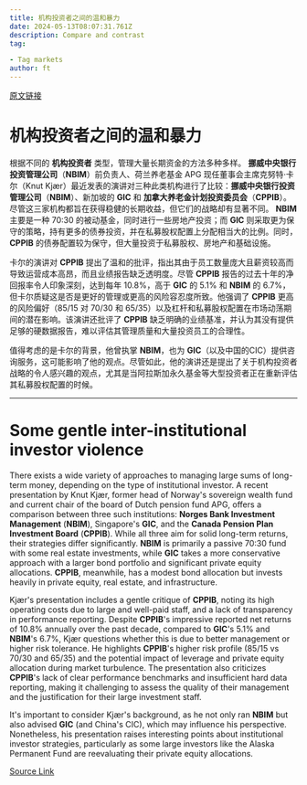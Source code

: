 ```yaml
---
title: 机构投资者之间的温和暴力
date: 2024-05-13T08:07:31.761Z
description: Compare and contrast
tag: 

- Tag markets
author: ft
---
```


[原文链接](https://ft.com/content/f7aefff9-914b-4c16-b0d5-2c879ea4f96f)

# 机构投资者之间的温和暴力

根据不同的 **机构投资者** 类型，管理大量长期资金的方法多种多样。 **挪威中央银行投资管理公司**（**NBIM**）前负责人、荷兰养老基金 APG 现任董事会主席克努特·卡尔（Knut Kjær）最近发表的演讲对三种此类机构进行了比较：**挪威中央银行投资管理公司**（**NBIM**）、新加坡的 **GIC** 和 **加拿大养老金计划投资委员会**（**CPPIB**）。尽管这三家机构都旨在获得稳健的长期收益，但它们的战略却有显著不同。 **NBIM** 主要是一种 70:30 的被动基金，同时进行一些房地产投资；而 **GIC** 则采取更为保守的策略，持有更多的债券投资，并在私募股权配置上分配相当大的比例。同时， **CPPIB** 的债券配置较为保守，但大量投资于私募股权、房地产和基础设施。

卡尔的演讲对 **CPPIB** 提出了温和的批评，指出其由于员工数量庞大且薪资较高而导致运营成本高昂，而且业绩报告缺乏透明度。尽管 **CPPIB** 报告的过去十年的净回报率令人印象深刻，达到每年 10.8%，高于 **GIC** 的 5.1% 和 **NBIM** 的 6.7%，但卡尔质疑这是否是更好的管理或更高的风险容忍度所致。他强调了 **CPPIB** 更高的风险偏好（85/15 对 70/30 和 65/35）以及杠杆和私募股权配置在市场动荡期间的潜在影响。该演讲还批评了 **CPPIB** 缺乏明确的业绩基准，并认为其没有提供足够的硬数据报告，难以评估其管理质量和大量投资员工的合理性。

值得考虑的是卡尔的背景，他曾执掌 **NBIM**，也为 **GIC**（以及中国的CIC）提供咨询服务，这可能影响了他的观点。尽管如此，他的演讲还是提出了关于机构投资者战略的令人感兴趣的观点，尤其是当阿拉斯加永久基金等大型投资者正在重新评估其私募股权配置的时候。

---

# Some gentle inter-institutional investor violence 

There exists a wide variety of approaches to managing large sums of long-term money, depending on the type of institutional investor. A recent presentation by Knut Kjær, former head of Norway's sovereign wealth fund and current chair of the board of Dutch pension fund APG, offers a comparison between three such institutions: **Norges Bank Investment Management** (**NBIM**), Singapore's **GIC**, and the **Canada Pension Plan Investment Board** (**CPPIB**). While all three aim for solid long-term returns, their strategies differ significantly. **NBIM** is primarily a passive 70:30 fund with some real estate investments, while **GIC** takes a more conservative approach with a larger bond portfolio and significant private equity allocations. **CPPIB**, meanwhile, has a modest bond allocation but invests heavily in private equity, real estate, and infrastructure. 

Kjær's presentation includes a gentle critique of **CPPIB**, noting its high operating costs due to large and well-paid staff, and a lack of transparency in performance reporting. Despite **CPPIB**'s impressive reported net returns of 10.8% annually over the past decade, compared to **GIC**'s 5.1% and **NBIM**'s 6.7%, Kjær questions whether this is due to better management or higher risk tolerance. He highlights **CPPIB**'s higher risk profile (85/15 vs 70/30 and 65/35) and the potential impact of leverage and private equity allocation during market turbulence. The presentation also criticizes **CPPIB**'s lack of clear performance benchmarks and insufficient hard data reporting, making it challenging to assess the quality of their management and the justification for their large investment staff. 

It's important to consider Kjær's background, as he not only ran **NBIM** but also advised **GIC** (and China's CIC), which may influence his perspective. Nonetheless, his presentation raises interesting points about institutional investor strategies, particularly as some large investors like the Alaska Permanent Fund are reevaluating their private equity allocations.

[Source Link](https://ft.com/content/f7aefff9-914b-4c16-b0d5-2c879ea4f96f)

